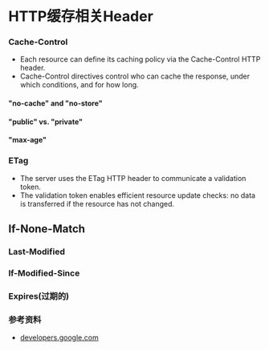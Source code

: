 # HTTP缓存相关Header

### Cache-Control

* Each resource can define its caching policy via the Cache-Control HTTP header.
* Cache-Control directives control who can cache the response, under which conditions, and for how long.

#### "no-cache" and "no-store"

#### "public" vs. "private"

#### "max-age"

### ETag

* The server uses the ETag HTTP header to communicate a validation token.
* The validation token enables efficient resource update checks: no data is transferred if the resource has not changed.

## If-None-Match

### Last-Modified

### If-Modified-Since

### Expires(过期的)

### 参考资料

* [developers.google.com](https://developers.google.com/web/fundamentals/performance/optimizing-content-efficiency/http-caching)
